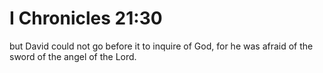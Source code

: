 # I Chronicles 21:30

but David could not go before it to inquire of God, for he was afraid of the sword of the angel of the Lord.
